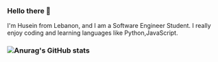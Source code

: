 ### Hello there 👋
I'm Husein from Lebanon, and I am a Software Engineer Student. I really enjoy coding  and learning languages like Python,JavaScript.


### ![Anurag's GitHub stats](https://github-readme-stats.vercel.app/api?username=huseincode&theme=dark&show_icons=true)

